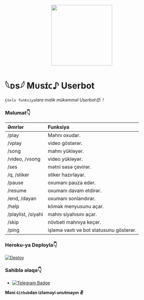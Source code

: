 <p align="center">
  <img src="https://telegra.ph/file/81a9e1d0da4d570012592.jpg" width="200" height="200">
</p>

# 𓆩ᴅs𓆪 Mᴜsɪ́ᴄ♪ Userbot
_`Çoxlu funksiya`lara malik mükəmməl Userbot😍. !_

### Məlumat👇
Əmrlər | Funksiya
:--- | :---
/play | Mahnı oxudar.
/vplay | video göstərər.
/song | mahnı yükləyər.
/video, /vsong | video yükləyər.
/ses | mətni səsə çevirər.
/q, /stiker | stiker hazırlayar.
/pause | oxumanı pauza edər.
/resume | oxumanı davam etdirər.
/end, /dayan | oxumanı sonlandırar.
/help | kömək menyusunu açar.
/playlist, /siyahi | mahnı siyahısını açar.
/skip | növbəti mahnıya keçər.
/ping | işləmə vaxtı və bot statusunu göstərər.

### Heroku-ya Deployla👇
[![Deploy](https://www.herokucdn.com/deploy/button.svg)](https://heroku.com/deploy?template=https://github.com/Yushkabotss/userbot2)

### Sahiblə əlaqə👇
- <a href="https://t.me/ABISHOV_27"><img src="https://img.shields.io/badge/-²⁷ʏᴜsʜᴋᴀ⁰³-0290F7?style=flat-square&amp;labelColor=FFFFFF&amp;logo=Telegram&amp;link=https://t.me/ABISHOV_27" alt="Telegram Badge"></a>

**Məni `Github`dan izləməyi unutmayın ✌️**
